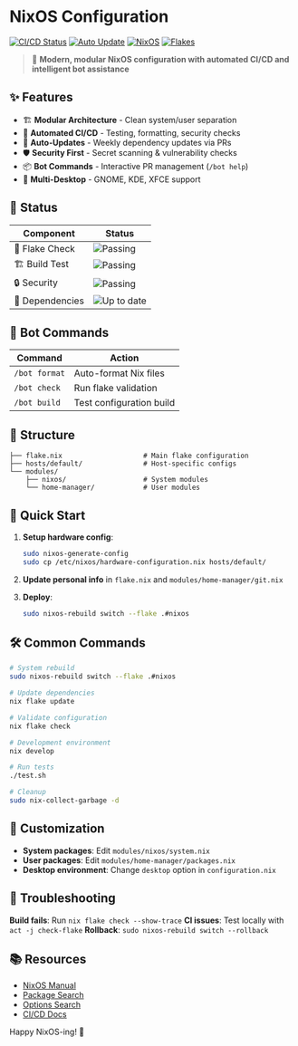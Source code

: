# NixOS Configuration

[![CI/CD Status](https://github.com/j4v3l/Nixos/workflows/🔍%20NixOS%20Configuration%20CI/badge.svg)](https://github.com/j4v3l/Nixos/actions/workflows/ci.yml)
[![Auto Update](https://github.com/j4v3l/Nixos/workflows/🔄%20Auto%20Update%20Dependencies/badge.svg)](https://github.com/j4v3l/Nixos/actions/workflows/update.yml)
[![NixOS](https://img.shields.io/badge/NixOS-24.05-blue.svg?style=flat&logo=NixOS&logoColor=white)](https://nixos.org)
[![Flakes](https://img.shields.io/badge/Nix-Flakes-blue.svg?style=flat&logo=nixos&logoColor=white)](https://nixos.wiki/wiki/Flakes)

> 🌟 **Modern, modular NixOS configuration with automated CI/CD and intelligent bot assistance**

## ✨ Features

- 🏗️ **Modular Architecture** - Clean system/user separation
- 🤖 **Automated CI/CD** - Testing, formatting, security checks
- 🔄 **Auto-Updates** - Weekly dependency updates via PRs
- 🛡️ **Security First** - Secret scanning & vulnerability checks
- 📦 **Bot Commands** - Interactive PR management (`/bot help`)
- 🎯 **Multi-Desktop** - GNOME, KDE, XFCE support

## 🚦 Status

| Component | Status |
|-----------|--------|
| 🧪 Flake Check | ![Passing](https://img.shields.io/badge/status-passing-brightgreen) |
| 🏗️ Build Test | ![Passing](https://img.shields.io/badge/status-passing-brightgreen) |
| 🔒 Security | ![Passing](https://img.shields.io/badge/status-passing-brightgreen) |
| 🔄 Dependencies | ![Up to date](https://img.shields.io/badge/status-up%20to%20date-brightgreen) |

## 🤖 Bot Commands

| Command | Action |
|---------|--------|
| `/bot format` | Auto-format Nix files |
| `/bot check` | Run flake validation |
| `/bot build` | Test configuration build |

## 📁 Structure

```
├── flake.nix                    # Main flake configuration
├── hosts/default/               # Host-specific configs
└── modules/
    ├── nixos/                   # System modules
    └── home-manager/            # User modules
```

## 🚀 Quick Start

1. **Setup hardware config**:
   ```bash
   sudo nixos-generate-config
   sudo cp /etc/nixos/hardware-configuration.nix hosts/default/
   ```

2. **Update personal info** in `flake.nix` and `modules/home-manager/git.nix`

3. **Deploy**:
   ```bash
   sudo nixos-rebuild switch --flake .#nixos
   ```

## 🛠️ Common Commands

```bash
# System rebuild
sudo nixos-rebuild switch --flake .#nixos

# Update dependencies
nix flake update

# Validate configuration
nix flake check

# Development environment
nix develop

# Run tests
./test.sh

# Cleanup
sudo nix-collect-garbage -d
```

## 🔧 Customization

- **System packages**: Edit `modules/nixos/system.nix`
- **User packages**: Edit `modules/home-manager/packages.nix`
- **Desktop environment**: Change `desktop` option in `configuration.nix`

## 🐛 Troubleshooting

**Build fails**: Run `nix flake check --show-trace`
**CI issues**: Test locally with `act -j check-flake`
**Rollback**: `sudo nixos-rebuild switch --rollback`

## 📚 Resources

- [NixOS Manual](https://nixos.org/manual/nixos/stable/)
- [Package Search](https://search.nixos.org/packages)
- [Options Search](https://search.nixos.org/options)
- [CI/CD Docs](docs/CICD.md)

Happy NixOS-ing! 🎉

